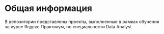 # Общая информация 
  
В репозитории представлены проекты, выполненные в рамках обучения на курсе Яндекс.Практикум, по специальности Data Analyst
